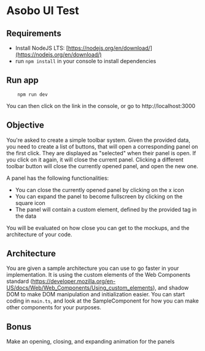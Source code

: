 # Asobo UI Test

## Requirements
- Install NodeJS LTS: [https://nodejs.org/en/download/](https://nodejs.org/en/download/)
- run `npm install` in your console to install dependencies

## Run app
```
    npm run dev
```
You can then click on the link in the console, or go to http://localhost:3000

## Objective
You're asked to create a simple toolbar system. Given the provided data, you need to create a list of buttons, that will open a corresponding panel on the first click. They are displayed as "selected" when their panel is open. If you click on it again, it will close the current panel.
Clicking a different toolbar button will close the currently opened panel, and open the new one.

A panel has the following functionalities:
- You can close the currently opened panel by clicking on the x icon
- You can expand the panel to become fullscreen by clicking on the square icon
- The panel will contain a custom element, defined by the provided tag in the data


You will be evaluated on how close you can get to the mockups, and the architecture of your code. 

## Architecture
You are given a sample architecture you can use to go faster in your implementation. It is using the custom elements of the Web Components standard (https://developer.mozilla.org/en-US/docs/Web/Web_Components/Using_custom_elements), and shadow DOM to make DOM manipulation and initialization easier.
You can start coding in `main.ts`, and look at the SampleComponent for how you can make other components for your purposes.


## Bonus
Make an opening, closing, and expanding animation for the panels
